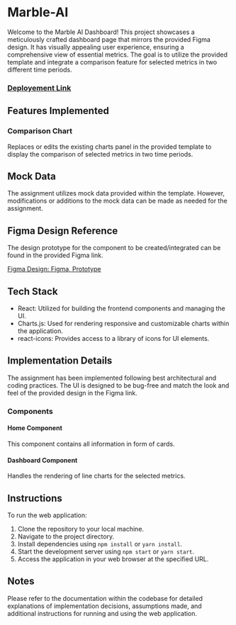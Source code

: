 # Marble-AI

Welcome to the Marble AI Dashboard! This project showcases a meticulously crafted dashboard page that mirrors the provided Figma design. It has visually appealing user experience, ensuring a comprehensive view of essential metrics. The goal is to utilize the provided template and integrate a comparison feature for selected metrics in two different time periods.

### [Deployement Link](https://marble-ai-xi.vercel.app/)

## Features Implemented

### Comparison Chart

Replaces or edits the existing charts panel in the provided template to display the comparison of selected metrics in two time periods.

## Mock Data

The assignment utilizes mock data provided within the template. However, modifications or additions to the mock data can be made as needed for the assignment.

## Figma Design Reference

The design prototype for the component to be created/integrated can be found in the provided Figma link.

[Figma Design: Figma, Prototype](https://www.figma.com/file/ZpmOhfE92tHoZZziLBt7at/Marble-React-Components?type=design&node-id=930-1170&mode=design&t=kUI8L8SfUhxq4e8T-0)

## Tech Stack

- React: Utilized for building the frontend components and managing the UI.
- Charts.js: Used for rendering responsive and customizable charts within the application.
- react-icons: Provides access to a library of icons for UI elements.

## Implementation Details

The assignment has been implemented following best architectural and coding practices. The UI is designed to be bug-free and match the look and feel of the provided design in the Figma link.

### Components

#### Home Component

This component contains all information in form of cards.

#### Dashboard Component

Handles the rendering of line charts for the selected metrics.

## Instructions

To run the web application:

1. Clone the repository to your local machine.
2. Navigate to the project directory.
3. Install dependencies using `npm install` or `yarn install`.
4. Start the development server using `npm start` or `yarn start`.
5. Access the application in your web browser at the specified URL.

## Notes

Please refer to the documentation within the codebase for detailed explanations of implementation decisions, assumptions made, and additional instructions for running and using the web application.

